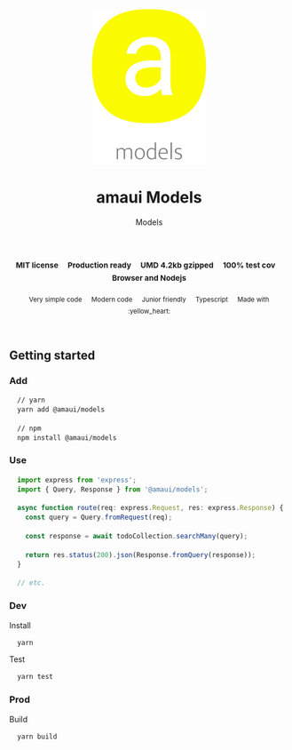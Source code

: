 
</br >
</br >

<p align='center'>
  <a target='_blank' rel='noopener noreferrer' href='#'>
    <img src='utils/images/logo.svg' alt='amaui logo' />
  </a>
</p>

<h1 align='center'>amaui Models</h1>

<p align='center'>
  Models
</p>

<br />

<h3 align='center'>
  <sub>MIT license&nbsp;&nbsp;&nbsp;&nbsp;</sub>
  <sub>Production ready&nbsp;&nbsp;&nbsp;&nbsp;</sub>
  <sub>UMD 4.2kb gzipped&nbsp;&nbsp;&nbsp;&nbsp;</sub>
  <sub>100% test cov&nbsp;&nbsp;&nbsp;&nbsp;</sub>
  <sub>Browser and Nodejs</sub>
</h3>

<p align='center'>
    <sub>Very simple code&nbsp;&nbsp;&nbsp;&nbsp;</sub>
    <sub>Modern code&nbsp;&nbsp;&nbsp;&nbsp;</sub>
    <sub>Junior friendly&nbsp;&nbsp;&nbsp;&nbsp;</sub>
    <sub>Typescript&nbsp;&nbsp;&nbsp;&nbsp;</sub>
    <sub>Made with :yellow_heart:</sub>
</p>

<br />

## Getting started

### Add

```sh
  // yarn
  yarn add @amaui/models

  // npm
  npm install @amaui/models
```

### Use

```javascript
  import express from 'express';
  import { Query, Response } from '@amaui/models';

  async function route(req: express.Request, res: express.Response) {
    const query = Query.fromRequest(req);

    const response = await todoCollection.searchMany(query);

    return res.status(200).json(Response.fromQuery(response));
  }

  // etc.
```

### Dev

Install

```sh
  yarn
```

Test

```sh
  yarn test
```

### Prod

Build

```sh
  yarn build
```
